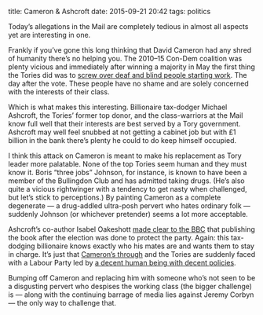 title: Cameron & Ashcroft
date: 2015-09-21 20:42
tags: politics

Today’s allegations in the Mail are completely tedious in almost all aspects yet are interesting in one.

Frankly if you’ve gone this long thinking that David Cameron had any shred of humanity there’s no helping you. The 2010–15 Con-Dem coalition was plenty vicious and immediately after winning a majority in May the first thing the Tories did was to [screw over deaf and blind people starting work][access_to_work]. The day after the vote. These people have no shame and are solely concerned with the interests of their class.

[access_to_work]: http://www.morningstaronline.co.uk/a-483d-Tories-move-quickly-to-sneak-in-work-funds-cap

Which is what makes this interesting. Billionaire tax-dodger Michael Ashcroft, the Tories’ former top donor, and the class-warriors at the Mail know full well that their interests are best served by a Tory government. Ashcroft may well feel snubbed at not getting a cabinet job but with £1 billion in the bank there’s plenty he could to do keep himself occupied.

I think this attack on Cameron is meant to make his replacement as Tory leader more palatable. None of the top Tories seem human and they must know it. Boris “three jobs” Johnson, for instance, is known to have been a member of the Bullingdon Club and has admitted taking drugs. (He’s also quite a vicious rightwinger with a tendency to get nasty when challenged, but let’s stick to perceptions.) By painting Cameron as a complete degenerate — a drug-addled ultra-posh pervert who hates ordinary folk — suddenly Johnson (or whichever pretender) seems a lot more acceptable.

Ashcroft’s co-author Isabel Oakeshott [made clear to the BBC][gdn-wow] that publishing the book after the election was done to protect the party. Again: this tax-dodging billionaire knows exactly who his mates are and wants them to stay in charge. It’s just that [Cameron’s through][cam-quit] and the Tories are suddenly faced with a Labour Party led by [a decent human being with decent policies][jeremy].

[cam-quit]: http://www.bbc.co.uk/news/uk-politics-32022484
[gdn-wow]: http://www.theguardian.com/politics/blog/live/2015/sep/21/cameron-hit-by-student-drugs-and-debauchery-allegations-in-ashcroft-biography-politics-live#block-5600065be4b0764b4fbfb7ab
[jeremy]: https://www.morningstaronline.co.uk/a-d997-Jeremy-Corbyn-Thank-you-all-for-making-this-happen

Bumping off Cameron and replacing him with someone who’s not seen to be a disgusting pervert who despises the working class (the bigger challenge) is — along with the continuing barrage of media lies against Jeremy Corbyn — the only way to challenge that.
